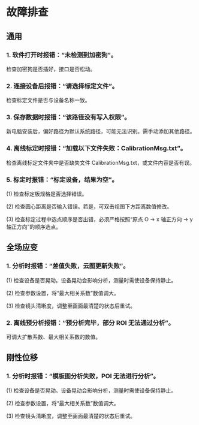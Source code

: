 # 故障排查

## 通用

### 1. 软件打开时报错：“未检测到加密狗”。

检查加密狗是否插好，接口是否松动。

### 2. 连接设备后报错：“请选择标定文件”。

检查标定文件是否与设备名称一致。

### 3. 保存数据时报错：“该路径没有写入权限”。

新电脑安装后，偏好路径为默认系统路径，可能无法识别。需手动添加其他路径。

### 4. 离线标定时报错：“加载以下文件失败：CalibrationMsg.txt”。

检查离线标定文件夹中是否缺失文件 CalibrationMsg.txt，或文件内容是否有误。

### 5. 标定时报错：“标定设备，结果为空”。

(1) 检查标定板规格是否选择错误。

(2) 检查圆心距离是否输入错误。若是，可双击视图下方距离数值修改。

(3) 检查标定过程中选点顺序是否出错，必须严格按照“原点 O → x 轴正方向 → y 轴正方向”的顺序选点。

## 全场应变

### 1. 分析时报错：“差值失败，云图更新失败”。

(1) 检查设备是否晃动。设备晃动会影响分析，测量时需使设备保持静止。

(2) 检查参数设置，将“最大相关系数”数值调大。

(3) 检查镜头清晰度，调整至画面最清楚的状态后重试。

### 2. 离线预分析报错：“预分析完毕，部分 ROI 无法通过分析”。

可调大扩散系数、最大相关系数的数值。

## 刚性位移

### 1. 分析时报错：“模板图分析失败，POI 无法进行分析”。

(1) 检查设备是否晃动。设备晃动会影响分析，测量时需使设备保持静止。

(2) 检查参数设置，将“最大相关系数”数值调大。

(3) 检查镜头清晰度，调整至画面最清楚的状态后重试。


